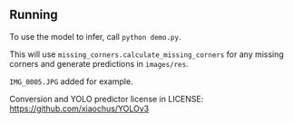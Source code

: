 ## Running

To use the model to infer, call `python demo.py`.

This will use `missing_corners.calculate_missing_corners` for any missing corners and generate predictions in `images/res`.

`IMG_0005.JPG` added for example.

Conversion and YOLO predictor license in LICENSE: https://github.com/xiaochus/YOLOv3
